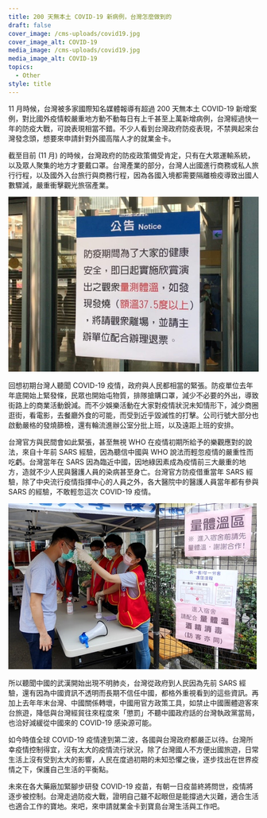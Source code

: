 ```yaml
---
title: 200 天無本土 COVID-19 新病例，台灣怎麼做到的
draft: false
cover_image: /cms-uploads/covid19.jpg
cover_image_alt: COVID-19
media_image: /cms-uploads/covid19.jpg
media_image_alt: COVID-19
topics:
  - Other
style: title
---
```

11 月時候，台灣被多家國際知名媒體報導有超過 200 天無本土 COVID-19 新增案例，對比國外疫情較嚴重地方動不動每日有上千甚至上萬新增病例，台灣經過快一年的防疫大戰，可說表現相當不錯。不少人看到台灣政府防疫表現，不禁興起來台灣發念頭，想要來申請針對外國高階人才的就業金卡。

截至目前 (11 月) 的時候，台灣政府的防疫政策備受肯定，只有在大眾運輸系統，以及眾人聚集的地方才要戴口罩。台灣產業的部分，台灣人出國進行商務或私人旅行行程，以及國外入台旅行與商務行程，因為各國入境都需要隔離檢疫導致出國人數驟減，嚴重衝擊觀光旅宿產業。

![](/cms-uploads/taipei-metro-fever-notice.jpg "自從臺灣升高 COVID-19 的應對措施，不少公共場所如捷運系統都貼出公告禁止發燒狀況的人進入。(圖片來源：臺北捷運公司)")

回想初期台灣人聽聞 COVID-19 疫情，政府與人民都相當的緊張。防疫單位去年年底開始上緊發條，民眾也開始屯物質，排隊搶購口罩，減少不必要的外出，導致街路上的商業活動銳減。而不少娛樂活動在大家對疫情狀況未知情形下，減少商圈逛街，看電影，去餐廳外食的可能，而受到近乎毀滅性的打擊。公司行號大部分也啟動嚴格的發燒篩檢，還有輪流進辦公室分批上班，以及遠距上班的安排。

台灣官方與民間會如此緊張，甚至無視 WHO 在疫情初期所給予的樂觀應對的說法，來自十年前 SARS 經驗，因為聽信中國與 WHO 說法而輕忽疫情的嚴重性而吃虧。台灣當年在 SARS 因為臨近中國，因地綠因素成為疫情前三大嚴重的地方，造就不少人民與醫護人員的染病甚至身亡。台灣官方防疫借重當年 SARS 經驗，除了中央流行疫情指揮中心的人員之外，各大醫院中的醫護人員當年都有參與 SARS 的經驗，不敢輕忽這次 COVID-19 疫情。

![](/cms-uploads/national-taiwan-normal-university-fever-station.jpg "台灣校園排隊檢測體溫與消毒場景。(圖片來源：國立臺灣師範大學)")

所以聽聞中國的武漢開始出現不明肺炎，台灣從政府到人民因為先前 SARS 經驗，還有因為中國資訊不透明而長期不信任中國，都格外重視看到的這些資訊。再加上去年年末台灣、中國關係轉壞，中國用官方政策工具，如禁止中國團體遊客來台旅遊，降低與台灣經貿往來程度來「懲罰」不聽中國政府話的台灣執政黨當局，也洽好減緩從中國來的 COVID-19 感染源可能。

如今時值全球 COVID-19 疫情達到第二波，各國與台灣政府都嚴正以待。台灣所幸疫情控制得宜，沒有太大的疫情流行狀況，除了台灣國人不方便出國旅遊，日常生活上沒有受到太大的影響，人民在度過初期的未知恐懼之後，逐步找出在世界疫情之下，保護自己生活的平衡點。

未來在各大藥廠加緊腳步研發 COVID-19 疫苗，有朝一日疫苗終將問世，疫情將逐步被控制。台灣走過防疫大戰，證明自己雖不起眼但是能撐過大災難，適合生活也適合工作的寶地。來吧，來申請就業金卡到寶島台灣生活與工作吧。